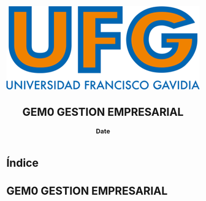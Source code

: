 <!-- title: GEM0 GESTION EMPRESARIAL -->

<link rel="stylesheet" href="../../static/style.css">

<script defer src="../../static/script.js"></script>

<header>

<img src="../../static/logo.png">

# GEM0 GESTION EMPRESARIAL <!-- omit in toc -->

### Date <!-- omit in toc -->

</header>

<toc>

# Índice <!-- omit in toc -->

</toc>

# GEM0 GESTION EMPRESARIAL


